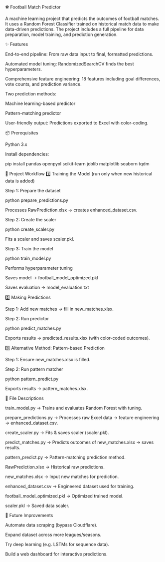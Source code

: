 ⚽ Football Match Predictor

A machine learning project that predicts the outcomes of football matches. It uses a Random Forest Classifier trained on historical match data to make data-driven predictions. The project includes a full pipeline for data preparation, model training, and prediction generation.

✨ Features

End-to-end pipeline: From raw data input to final, formatted predictions.

Automated model tuning: RandomizedSearchCV finds the best hyperparameters.

Comprehensive feature engineering: 18 features including goal differences, vote counts, and prediction variance.

Two prediction methods:

Machine learning-based predictor

Pattern-matching predictor

User-friendly output: Predictions exported to Excel with color-coding.

📦 Prerequisites

Python 3.x

Install dependencies:

pip install pandas openpyxl scikit-learn joblib matplotlib seaborn tqdm

🔄 Project Workflow
1️⃣ Training the Model (run only when new historical data is added)

Step 1: Prepare the dataset

python prepare_predictions.py


Processes RawPrediction.xlsx → creates enhanced_dataset.csv.

Step 2: Create the scaler

python create_scaler.py


Fits a scaler and saves scaler.pkl.

Step 3: Train the model

python train_model.py


Performs hyperparameter tuning

Saves model → football_model_optimized.pkl

Saves evaluation → model_evaluation.txt

2️⃣ Making Predictions

Step 1: Add new matches → fill in new_matches.xlsx.

Step 2: Run predictor

python predict_matches.py


Exports results → predicted_results.xlsx (with color-coded outcomes).

3️⃣ Alternative Method: Pattern-based Prediction

Step 1: Ensure new_matches.xlsx is filled.

Step 2: Run pattern matcher

python pattern_predict.py


Exports results → pattern_matches.xlsx.

📂 File Descriptions

train_model.py → Trains and evaluates Random Forest with tuning.

prepare_predictions.py → Processes raw Excel data → feature engineering → enhanced_dataset.csv.

create_scaler.py → Fits & saves scaler (scaler.pkl).

predict_matches.py → Predicts outcomes of new_matches.xlsx → saves results.

pattern_predict.py → Pattern-matching prediction method.

RawPrediction.xlsx → Historical raw predictions.

new_matches.xlsx → Input new matches for prediction.

enhanced_dataset.csv → Engineered dataset used for training.

football_model_optimized.pkl → Optimized trained model.

scaler.pkl → Saved data scaler.

🚀 Future Improvements

Automate data scraping (bypass Cloudflare).

Expand dataset across more leagues/seasons.

Try deep learning (e.g. LSTMs for sequence data).

Build a web dashboard for interactive predictions.
